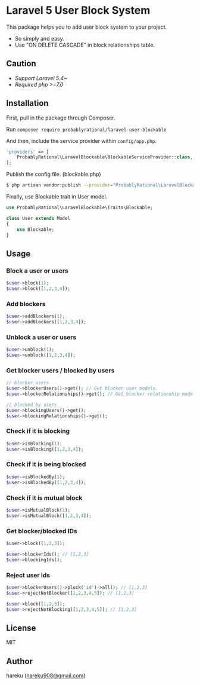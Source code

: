 # Laravel 5 User Block System

This package helps you to add user block system to your project.

* So simply and easy.
* Use "ON DELETE CASCADE" in block relationships table.

## Caution
- *Support Laravel 5.4~*  
- *Required php >=7.0*

## Installation

First, pull in the package through Composer.

Run `composer require probablyrational/laravel-user-blockable`

And then, include the service provider within `config/app.php`.

```php
'providers' => [
    ProbablyRational\LaravelBlockable\BlockableServiceProvider::class,
];
```

Publish the config file. (blockable.php)

```sh
$ php artisan vendor:publish --provider="ProbablyRational\LaravelBlockable\BlockableServiceProvider"
```

Finally, use Blockable trait in User model.

```php
use ProbablyRational\LaravelBlockable\Traits\Blockable;

class User extends Model
{
    use Blockable;
}
```

## Usage

### Block a user or users

```php
$user->block(1);
$user->block([1,2,3,4]);
```

### Add blockers

```php
$user->addBlockers(1);
$user->addBlockers([1,2,3,4]);
```

### Unblock a user or users

```php
$user->unblock(1);
$user->unblock([1,2,3,4]);
```

### Get blocker users / blocked by users

```php
// blocker users
$user->blockerUsers()->get(); // Get blocker user models.
$user->blockerRelationships()->get(); // Get blocker relationship models.

// blocked by users
$user->blockingUsers()->get();
$user->blockingRelationships()->get();
```

### Check if it is blocking
```php
$user->isBlocking(1);
$user->isBlocking([1,2,3,4]);
```

### Check if it is being blocked

```php
$user->isBlockedBy(1);
$user->isBlockedBy([1,2,3,4]);
```

### Check if it is mutual block

```php
$user->isMutualBlock(1);
$user->isMutualBlock([1,2,3,4]);
```

### Get blocker/blocked IDs

```php
$user->block([1,2,3]);

$user->blockerIds(); // [1,2,3]
$user->blockingIds();
```

### Reject user ids

```php
$user->blockerUsers()->pluck('id')->all(); // [1,2,3]
$user->rejectNotBlocker([1,2,3,4,5]); // [1,2,3]
```

```php
$user->block([1,2,3]);
$user->rejectNotBlocking([1,2,3,4,5]); // [1,2,3]
```

## License

MIT

## Author

hareku (hareku908@gmail.com)
